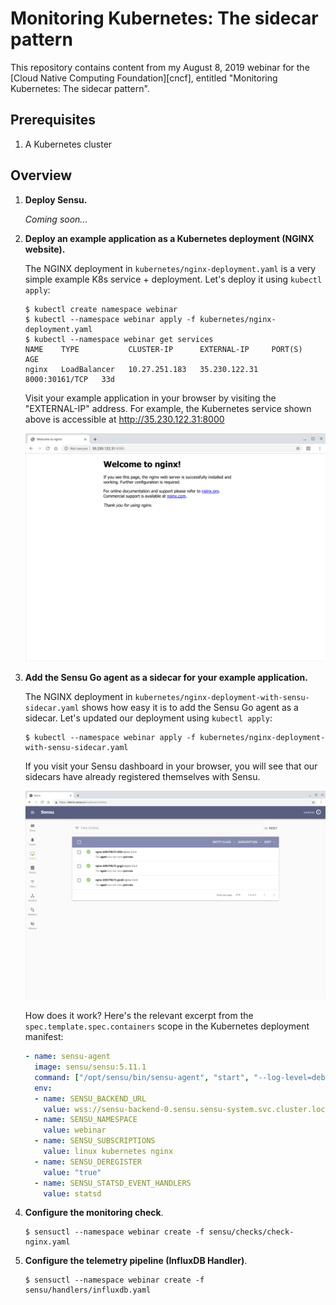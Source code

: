 # Monitoring Kubernetes: The sidecar pattern

This repository contains content from my August 8, 2019 webinar for the [Cloud
Native Computing Foundation][cncf], entitled "Monitoring Kubernetes: The sidecar
pattern".

## Prerequisites

1. A Kubernetes cluster

## Overview

1. **Deploy Sensu.**

   _Coming soon..._

2. **Deploy an example application as a Kubernetes deployment (NGINX website).**

   The NGINX deployment in `kubernetes/nginx-deployment.yaml` is a very simple
   example K8s service + deployment. Let's deploy it using `kubectl apply`:

   ```
   $ kubectl create namespace webinar
   $ kubectl --namespace webinar apply -f kubernetes/nginx-deployment.yaml
   $ kubectl --namespace webinar get services
   NAME    TYPE           CLUSTER-IP      EXTERNAL-IP     PORT(S)          AGE
   nginx   LoadBalancer   10.27.251.183   35.230.122.31   8000:30161/TCP   33d
   ```

   Visit your example application in your browser by visiting the "EXTERNAL-IP"
   address. For example, the Kubernetes service shown above is accessible at
   http://35.230.122.31:8000

   ![](/files/example-nginx-screenshot.png)

3. **Add the Sensu Go agent as a sidecar for your example application.**

   The NGINX deployment in `kubernetes/nginx-deployment-with-sensu-sidecar.yaml`
   shows how easy it is to add the Sensu Go agent as a sidecar. Let's updated
   our deployment using `kubectl apply`:

   ```shell
   $ kubectl --namespace webinar apply -f kubernetes/nginx-deployment-with-sensu-sidecar.yaml
   ```

   If you visit your Sensu dashboard in your browser, you will see that our
   sidecars have already registered themselves with Sensu.

   ![](/files/sensu-dashboard.png)

   How does it work? Here's the relevant excerpt from the `spec.template.spec.containers`
   scope in the Kubernetes deployment manifest:

   ```yaml
   - name: sensu-agent
     image: sensu/sensu:5.11.1
     command: ["/opt/sensu/bin/sensu-agent", "start", "--log-level=debug", "--insecure-skip-tls-verify", "--keepalive-interval=5", "--keepalive-timeout=10"]
     env:
     - name: SENSU_BACKEND_URL
       value: wss://sensu-backend-0.sensu.sensu-system.svc.cluster.local:8081 wss://sensu-backend-1.sensu.sensu-system.svc.cluster.local:8081 wss://sensu-backend-2.sensu.sensu-system.svc.cluster.local:8081
     - name: SENSU_NAMESPACE
       value: webinar
     - name: SENSU_SUBSCRIPTIONS
       value: linux kubernetes nginx
     - name: SENSU_DEREGISTER
       value: "true"
     - name: SENSU_STATSD_EVENT_HANDLERS
       value: statsd
   ```

4. **Configure the monitoring check**.

   ```shell
   $ sensuctl --namespace webinar create -f sensu/checks/check-nginx.yaml
   ```

5. **Configure the telemetry pipeline (InfluxDB Handler)**.

   ```shell
   $ sensuctl --namespace webinar create -f sensu/handlers/influxdb.yaml
   ```
